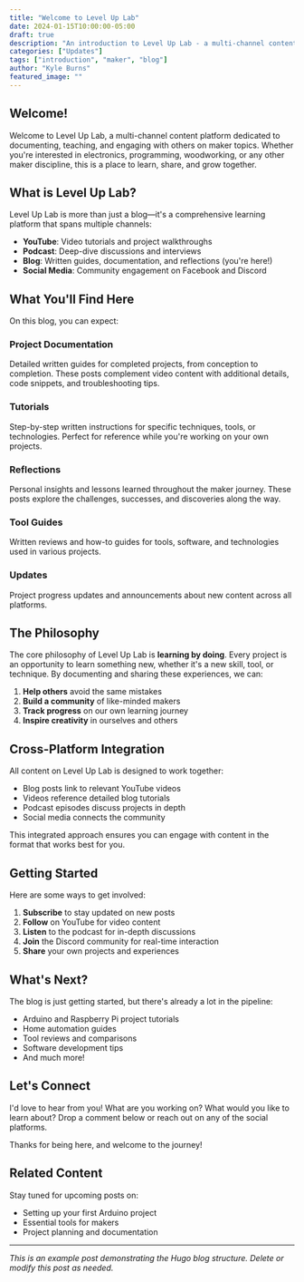 ```yaml
---
title: "Welcome to Level Up Lab"
date: 2024-01-15T10:00:00-05:00
draft: true
description: "An introduction to Level Up Lab - a multi-channel content platform for learning and sharing knowledge on the maker journey"
categories: ["Updates"]
tags: ["introduction", "maker", "blog"]
author: "Kyle Burns"
featured_image: ""
---
```


## Welcome!

Welcome to Level Up Lab, a multi-channel content platform dedicated to documenting, teaching, and engaging with others on maker topics. Whether you're interested in electronics, programming, woodworking, or any other maker discipline, this is a place to learn, share, and grow together.

## What is Level Up Lab?

Level Up Lab is more than just a blog—it's a comprehensive learning platform that spans multiple channels:

- **YouTube**: Video tutorials and project walkthroughs
- **Podcast**: Deep-dive discussions and interviews
- **Blog**: Written guides, documentation, and reflections (you're here!)
- **Social Media**: Community engagement on Facebook and Discord

## What You'll Find Here

On this blog, you can expect:

### Project Documentation
Detailed written guides for completed projects, from conception to completion. These posts complement video content with additional details, code snippets, and troubleshooting tips.

### Tutorials
Step-by-step written instructions for specific techniques, tools, or technologies. Perfect for reference while you're working on your own projects.

### Reflections
Personal insights and lessons learned throughout the maker journey. These posts explore the challenges, successes, and discoveries along the way.

### Tool Guides
Written reviews and how-to guides for tools, software, and technologies used in various projects.

### Updates
Project progress updates and announcements about new content across all platforms.

## The Philosophy

The core philosophy of Level Up Lab is **learning by doing**. Every project is an opportunity to learn something new, whether it's a new skill, tool, or technique. By documenting and sharing these experiences, we can:

1. **Help others** avoid the same mistakes
2. **Build a community** of like-minded makers
3. **Track progress** on our own learning journey
4. **Inspire creativity** in ourselves and others

## Cross-Platform Integration

All content on Level Up Lab is designed to work together:

- Blog posts link to relevant YouTube videos
- Videos reference detailed blog tutorials
- Podcast episodes discuss projects in depth
- Social media connects the community

This integrated approach ensures you can engage with content in the format that works best for you.

## Getting Started

Here are some ways to get involved:

1. **Subscribe** to stay updated on new posts
2. **Follow** on YouTube for video content
3. **Listen** to the podcast for in-depth discussions
4. **Join** the Discord community for real-time interaction
5. **Share** your own projects and experiences

## What's Next?

The blog is just getting started, but there's already a lot in the pipeline:

- Arduino and Raspberry Pi project tutorials
- Home automation guides
- Tool reviews and comparisons
- Software development tips
- And much more!

## Let's Connect

I'd love to hear from you! What are you working on? What would you like to learn about? Drop a comment below or reach out on any of the social platforms.

Thanks for being here, and welcome to the journey!

## Related Content

Stay tuned for upcoming posts on:
- Setting up your first Arduino project
- Essential tools for makers
- Project planning and documentation

---

*This is an example post demonstrating the Hugo blog structure. Delete or modify this post as needed.*
